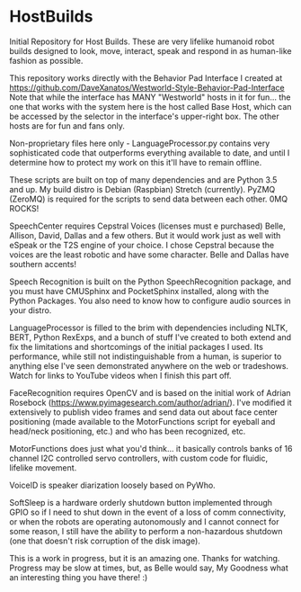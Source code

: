 # HostBuilds
Initial Repository for Host Builds.  These are very lifelike humanoid robot builds designed to look, move, interact, speak and respond in as human-like fashion as possible.

This repository works directly with the Behavior Pad Interface I created at https://github.com/DaveXanatos/Westworld-Style-Behavior-Pad-Interface  Note that while the interface has MANY "Westworld" hosts in it for fun... the one that works with the system here is the host called Base Host, which can be accessed by the selector in the interface's upper-right box.  The other hosts are for fun and fans only.

Non-proprietary files here only - LanguageProcessor.py contains very sophisticated code that outperforms everything available to date, and until I determine how to protect my work on this it'll have to remain offline.

These scripts are built on top of many dependencies and are Python 3.5 and up.  My build distro is Debian (Raspbian) Stretch (currently).  PyZMQ (ZeroMQ) is required for the scripts to send data between each other. 0MQ ROCKS!

SpeechCenter requires Cepstral Voices (licenses must e purchased) Belle, Allison, David, Dallas and a few others.  But it would work just as well with eSpeak or the T2S engine of your choice.  I chose Cepstral because the voices are the least robotic and have some character.  Belle and Dallas have southern accents!

Speech Recognition is built on the Python SpeechRecognition package, and you must have CMUSphinx and PocketSphinx installed, along with the Python Packages.  You also need to know how to configure audio sources in your distro.

LanguageProcessor is filled to the brim with dependencies including NLTK, BERT, Python RexExps, and a bunch of stuff I've created to both extend and fix the limitations and shortcomings of the initial packages I used.  Its performance, while still not indistinguishable from a human, is superior to anything else I've seen demonstrated anywhere on the web or tradeshows.  Watch for links to YouTube videos when I finish this part off.

FaceRecognition requires OpenCV and is based on the initial work of Adrian Rosebock (https://www.pyimagesearch.com/author/adrian/).  I've modified it extensively to publish video frames and send data out about face center positioning (made available to the MotorFunctions script for eyeball and head/neck positioning, etc.) and who has been recognized, etc.

MotorFunctions does just what you'd think... it basically controls banks of 16 channel I2C controlled servo controllers, with custom code for fluidic, lifelike movement.

VoiceID is speaker diarization loosely based on PyWho.

SoftSleep is a hardware orderly shutdown button implemented through GPIO so if I need to shut down in the event of a loss of comm connectivity, or when the robots are operating autonomously and I cannot connect for some reason, I still have the ability to perform a non-hazardous shutdown (one that doesn't risk corruption of the disk image).

This is a work in progress, but it is an amazing one.  Thanks for watching.  Progress may be slow at times, but, as Belle would say, My Goodness what an interesting thing you have there! :)

